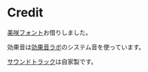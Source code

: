 # Credit<br>
<p><a href = "https://littlelimit.net/misaki.htm">美咲フォント</a>お借りしました。</p>
<p>効果音は<a href = "https://soundeffect-lab.info/">効果音ラボ</a>のシステム音を使っています。</p>
<p><a href = "https://soundcloud.com/yddwohjlhinu/sets/aquatilis-ost">サウンドトラック</a>は自家製です。</p>
